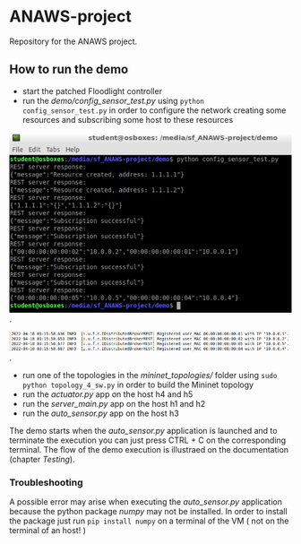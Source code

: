 # ANAWS-project
Repository for the ANAWS project.

## How to run the demo
- start the patched Floodlight controller 
- run the *demo/config_sensor_test.py* using `python config_sensor_test.py` in order to configure the network creating some resources and subscribing some host to these resources

![config output](https://github.com/leonardopoggiani/ANAWS-project/blob/main/docs/expected_output/config_output.png?raw=true "Configuration output").

![config output](https://github.com/leonardopoggiani/ANAWS-project/blob/main/docs/expected_output/config_output_controller.png?raw=true "Configuration output at controller").

- run one of the topologies in the *mininet_topologies/* folder using `sudo python topology_4_sw.py` in order to build the Mininet topology 
- run the *actuator.py* app on the host h4 and h5
- run the *server_main.py* app on the host h1 and h2
- run the *auto_sensor.py* app on the host h3

The demo starts when the *auto_sensor.py* application is launched and to terminate the execution you can just press CTRL + C on the corresponding terminal.
The flow of the demo execution is illustraed on the documentation (chapter *Testing*).

### Troubleshooting

A possible error may arise when executing the *auto_sensor.py* application because the python package *numpy* may not be installed. In order to install the package just run `pip install numpy` on a terminal of the VM ( not on the terminal of an host! )
